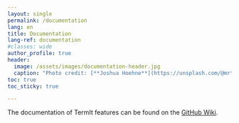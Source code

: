 ```yaml
---
layout: single
permalink: /documentation
lang: en
title: Documentation
lang-ref: documentation
#classes: wide
author_profile: true
header:
  image: /assets/images/documentation-header.jpg
  caption: "Photo credit: [**Joshua Hoehne**](https://unsplash.com/@mrthetrain?utm_source=unsplash&utm_medium=referral&utm_content=creditCopyText) on [**Unsplash**](http://unsplash.com/)"
toc: true
toc_sticky: true

---
```

<!-- # Documentation -->

The documentation of TermIt features can be found on the [GitHub Wiki](https://github.com/kbss-cvut/termit-docker/wiki/Features).
